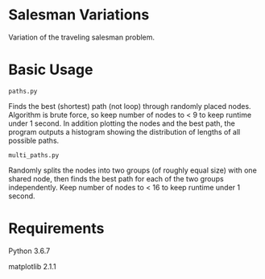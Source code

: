 # Salesman Variations

Variation of the traveling salesman problem.

# Basic Usage

```paths.py```

Finds the best (shortest) path (not loop) through randomly placed nodes.
Algorithm is brute force, so keep number of nodes to < 9 to keep runtime under 1 second.
In addition plotting the nodes and the best path, the program outputs a histogram
showing the distribution of lengths of all possible paths.

```multi_paths.py```

Randomly splits the nodes into two groups (of roughly equal size) with one shared node,
then finds the best path for each of the two groups independently.
Keep number of nodes to < 16 to keep runtime under 1 second.

# Requirements

Python 3.6.7

matplotlib 2.1.1
